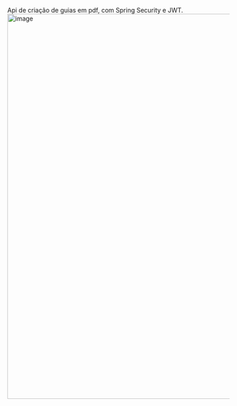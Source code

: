 Api de criação de guias em pdf, com Spring Security e JWT.
<img width="1459" height="874" alt="image" src="https://github.com/user-attachments/assets/e73b4eaf-1cd5-44b0-843e-fd56a0f18823" />
